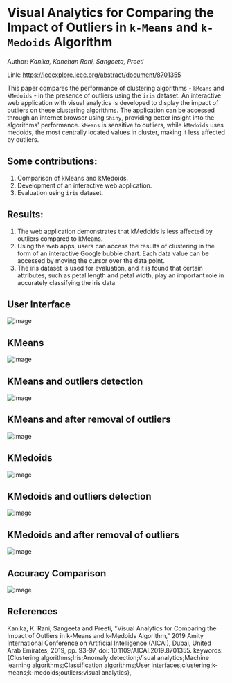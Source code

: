 # Visual Analytics for Comparing the Impact of Outliers in `k-Means` and `k-Medoids` Algorithm

Author: *Kanika, Kanchan Rani, Sangeeta, Preeti*

Link: https://ieeexplore.ieee.org/abstract/document/8701355


This paper compares the performance of clustering algorithms - `kMeans` and `kMedoids` - in the presence of outliers using the `iris` dataset. An interactive web application with visual analytics is developed to display the impact of outliers on these clustering algorithms. The application can be accessed through an internet browser using `Shiny`, providing better insight into the algorithms' performance.
`kMeans` is sensitive to outliers, while `kMedoids` uses medoids, the most centrally located values in cluster, making it less affected by outliers.

## Some contributions:
1. Comparison of kMeans and kMedoids.
2. Development of an interactive web application.
3. Evaluation using `iris` dataset.

## Results:
1. The web application demonstrates that kMedoids is less affected by outliers compared to kMeans.
2. Using the web apps, users can access the results of clustering in the form of an interactive Google bubble chart. Each data value can be accessed by moving the cursor over the data point.
3. The iris dataset is used for evaluation, and it is found that certain attributes, such as petal length and petal width, play an important role in accurately classifying the iris data.

## User Interface
![image](https://github.com/avivnur/reflections-research/assets/47585222/c980f788-0bb2-40e1-9536-79e1093b5c9f)

## KMeans
![image](https://github.com/avivnur/reflections-research/assets/47585222/fc4eb393-0d2e-4ef8-8e76-97eea7803c07)

## KMeans and outliers detection
![image](https://github.com/avivnur/reflections-research/assets/47585222/135b55e1-8953-4714-ae53-194ef066d06a)

## KMeans and after removal of outliers
![image](https://github.com/avivnur/reflections-research/assets/47585222/5f888593-4463-4336-a885-4656c6e78c47)

## KMedoids
![image](https://github.com/avivnur/reflections-research/assets/47585222/3009852c-1879-4d8c-b432-d2b2705a803c)

## KMedoids and outliers detection
![image](https://github.com/avivnur/reflections-research/assets/47585222/62f43436-c1ee-443b-a0a9-85b019be5df1)

## KMedoids and after removal of outliers
![image](https://github.com/avivnur/reflections-research/assets/47585222/502a1423-6c03-4e0f-bd25-6e0b1cb25a43)

## Accuracy Comparison
![image](https://github.com/avivnur/reflections-research/assets/47585222/b3e06f8d-82cb-46e8-97c1-96abb345bcab)

## References
Kanika, K. Rani, Sangeeta and Preeti, "Visual Analytics for Comparing the Impact of Outliers in k-Means and k-Medoids Algorithm," 2019 Amity International Conference on Artificial Intelligence (AICAI), Dubai, United Arab Emirates, 2019, pp. 93-97, doi: 10.1109/AICAI.2019.8701355. keywords: {Clustering algorithms;Iris;Anomaly detection;Visual analytics;Machine learning algorithms;Classification algorithms;User interfaces;clustering;k-means;k-medoids;outliers;visual analytics},
